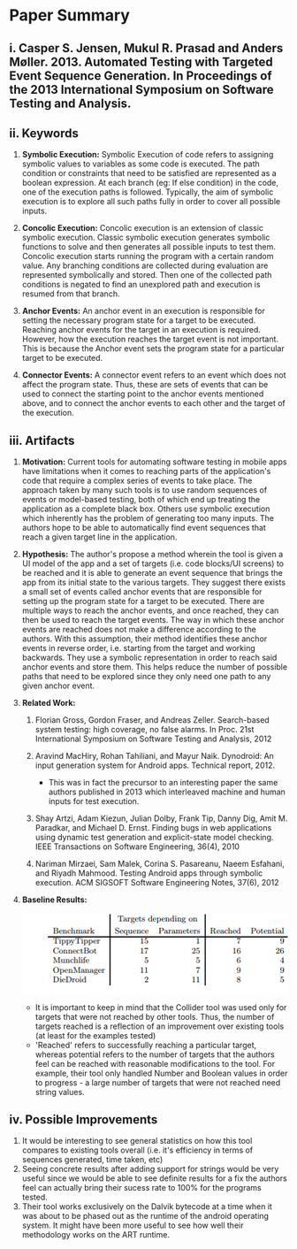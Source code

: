 # Paper Summary
## i. Casper S. Jensen, Mukul R. Prasad and Anders Møller. 2013. Automated Testing with Targeted Event Sequence Generation. In Proceedings of the 2013 International Symposium on Software Testing and Analysis.

## ii. Keywords


1. **Symbolic Execution:** Symbolic Execution of code refers to assigning symbolic values to variables as some code is executed. The path condition or constraints that need to be satisfied are represented as a boolean expression. At each branch (eg: If else condition) in the code, one of the execution paths is followed. Typically, the aim of symbolic execution is to explore all such paths fully in order to cover all possible inputs.

2. **Concolic Execution:** Concolic execution is an extension of classic symbolic execution. Classic symbolic execution generates symbolic functions to solve and then generates all possible inputs to test them. Concolic execution starts running the program with a certain random value. Any branching conditions are collected during evaluation are represented symbolically and stored. Then one of the collected path conditions is negated to find an unexplored path and execution is resumed from that branch.

3. **Anchor Events:** An anchor event in an execution is responsible for setting the necessary program state for a target to be executed. Reaching anchor events for the target in an execution is required. However, how the execution reaches the target event is not important. This is because the Anchor event sets the program state for a particular target to be executed.

4. **Connector Events:** A connector event refers to an event which does not affect the program state. Thus, these are sets of events that can be used to connect the starting point to the anchor events mentioned above, and to connect the anchor events to each other and the target of the execution.


## iii. Artifacts

1. **Motivation:** Current tools for automating software testing in mobile apps have limitations when it comes to reaching parts of the application's code that require a complex series of events to take place. The approach taken by many such tools is to use random sequences of events or model-based testing, both of which end up treating the application as a complete black box. Others use symbolic execution which inherently has the problem of generating too many inputs. The authors hope to be able to automatically find event sequences that reach a given target line in the application.
 
2. **Hypothesis:** The author's propose a method wherein the tool is given a UI model of the app and a set of targets (i.e. code blocks/UI screens) to be reached and it is able to generate an event sequence that brings the app from its initial state to the various targets. They suggest there exists a small set of events called anchor events that are responsible for setting up the program state for a target to be executed. There are multiple ways to reach the anchor events, and once reached, they can then be used to reach the target events. The way in which these anchor events are reached does not make a difference according to the authors. With this assumption, their method identifies these anchor events in reverse order, i.e. starting from the target and working backwards. They use a symbolic representation in order to reach said anchor events and store them. This helps reduce the number of possible paths that need to be explored since they only need one path to any given anchor event.

3. **Related Work:**
    
    1. Florian Gross, Gordon Fraser, and Andreas Zeller. Search-based system testing: high coverage, no false alarms. In Proc. 21st International Symposium on Software Testing and Analysis, 2012

    2. Aravind MacHiry, Rohan Tahiliani, and Mayur Naik. Dynodroid: An input generation system for Android apps. Technical report, 2012. 
        - This was in fact the precursor to an interesting paper the same authors published in 2013 which interleaved machine and human inputs for test execution.

    3. Shay Artzi, Adam Kiezun, Julian Dolby, Frank Tip, Danny Dig, Amit M. Paradkar, and Michael D. Ernst. Finding bugs in web applications using dynamic test generation and explicit-state model checking. IEEE Transactions on Software Engineering, 36(4), 2010

    4. Nariman Mirzaei, Sam Malek, Corina S. Pasareanu, Naeem Esfahani, and Riyadh Mahmood. Testing Android apps through symbolic execution. ACM SIGSOFT Software Engineering Notes, 37(6), 2012

4. **Baseline Results:**
    
    ![Targets Reached](img/results.png)

    - It is important to keep in mind that the Collider tool was used only for targets that were not reached by other tools. Thus, the number of targets reached is a reflection of an improvement over existing tools (at least for the examples tested)
    - 'Reached' refers to successfully reaching a particular target, whereas potential refers to the number of targets that the authors feel can be reached with reasonable modifications to the tool. For example, their tool only handled Number and Boolean values in order to progress - a large number of targets that were not reached need string values.
    

## iv. Possible Improvements

1. It would be interesting to see general statistics on how this tool compares to existing tools overall (i.e. it's efficiency in terms of sequences generated, time taken, etc)
2. Seeing concrete results after adding support for strings would be very useful since we would be able to see definite results for a fix the authors feel can actually bring their sucess rate to 100% for the programs tested.
3. Their tool works exclusively on the Dalvik bytecode at a time when it was about to be phased out as the runtime of the android operating system. It might have been more useful to see how well their methodology works on the ART runtime.